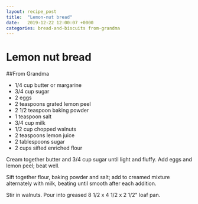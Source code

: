 ```yaml
---
layout: recipe_post
title:  "Lemon-nut bread"
date:   2019-12-22 12:00:07 +0000
categories: bread-and-biscuits from-grandma
---
```


# Lemon nut bread
##From Grandma
* 1/4 cup butter or margarine
* 3/4 cup sugar
* 2 eggs
* 2 teaspoons grated lemon peel
* 2 1/2 teaspoon baking powder
* 1 teaspoon salt
* 3/4 cup milk
* 1/2 cup chopped walnuts
* 2 teaspoons lemon juice
* 2 tablespoons sugar
* 2 cups sifted enriched flour

Cream together butter and 3/4 cup sugar until light and fluffy. Add eggs and lemon peel; beat well.


Sift together flour, baking powder and salt; add to creamed mixture alternately with milk, beating until smooth after each addition.


Stir in walnuts. Pour into greased 8 1/2 x 4 1/2 x 2 1/2" loaf pan.

